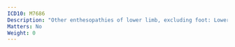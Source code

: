 ```yaml
---
ICD10: M7686
Description: "Other enthesopathies of lower limb, excluding foot: Lower leg"
Matters: No
Weight: 0
---
```



